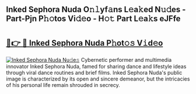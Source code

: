 ## Inked Sephora Nuda O𝚗𝚕yf𝚊ns L𝚎a𝚔ed N𝚞𝚍es - Part-Pjn P𝚑𝚘tos Vi𝚍𝚎o - H𝚘𝚝 Part L𝚎a𝚔s eJFfe

# <h2><a href="http://kfbppin.oniu.top/?m=Inked+Sephora+Nuda">🔗👉 🔴 Inked Sephora Nuda P𝚑ot𝚘𝚜 V𝚒d𝚎o</a></h2>

[![Inked Sephora Nuda Nu𝚍e𝚜](https://i.imgur.com/0qMVB7G.gif)](http://kfbppin.oniu.top/?m=Inked+Sephora+Nuda)
Cybernetic performer and multimedia innovator Inked Sephora Nuda, famed for sharing dance and lifestyle ideas through viral dance routines and brief films. Inked Sephora Nuda's public image is characterized by its open and sincere demeanor, but the intricacies of his personal life remain shrouded in secrecy.  
